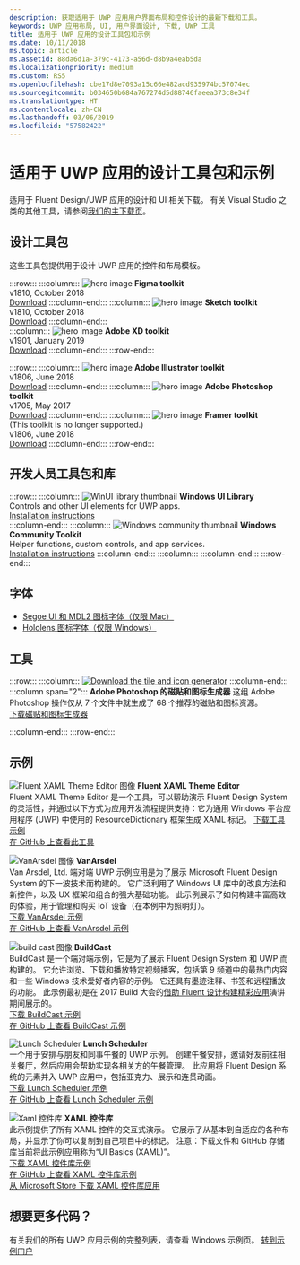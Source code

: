 ```yaml
---
description: 获取适用于 UWP 应用用户界面布局和控件设计的最新下载和工具。
keywords: UWP 应用布局, UI, 用户界面设计, 下载, UWP 工具
title: 适用于 UWP 应用的设计工具包和示例
ms.date: 10/11/2018
ms.topic: article
ms.assetid: 88da6d1a-379c-4173-a56d-d8b9a4eab5da
ms.localizationpriority: medium
ms.custom: RS5
ms.openlocfilehash: cbe17d8e7093a15c66e482acd935974bc57074ec
ms.sourcegitcommit: b034650b684a767274d5d88746faeea373c8e34f
ms.translationtype: HT
ms.contentlocale: zh-CN
ms.lasthandoff: 03/06/2019
ms.locfileid: "57582422"
---
```

# <a name="design-toolkits-and-samples-for-uwp-apps"></a>适用于 UWP 应用的设计工具包和示例
 

适用于 Fluent Design/UWP 应用的设计和 UI 相关下载。 有关 Visual Studio 之类的其他工具，请参阅<a href="https://developer.microsoft.com/downloads">我们的主下载页</a>。 


## <a name="design-toolkits"></a>设计工具包

这些工具包提供用于设计 UWP 应用的控件和布局模板。

:::row:::
    :::column:::
        ![hero image](images/figma.png)
        <b>Figma toolkit</b><br>
        v1810, October 2018<br>
        <a href="https://aka.ms/figmatoolkit">Download</a>
    :::column-end:::
    :::column:::
        ![hero image](images/sketch.png)
        <b>Sketch toolkit</b><br>
        v1810, October 2018<br>
        <a href="https://aka.ms/sketchtoolkit">Download</a>
    :::column-end:::    
    :::column:::
        ![hero image](images/adobe-xd.png)
        <b>Adobe XD toolkit</b><br>
        v1901, January 2019<br>
        <a href="https://aka.ms/adobexdtoolkit">Download</a>
    :::column-end:::
:::row-end:::

:::row:::
    :::column:::
        ![hero image](images/adobe-illustrator.png)
        <b>Adobe Illustrator toolkit</b><br>
        v1806, June 2018<br>
        <a href="https://aka.ms/adobeillustratortoolkit">Download</a>
    :::column-end:::
    :::column:::
        ![hero image](images/adobe-photoshop.png)
        <b>Adobe Photoshop toolkit</b><br>
        v1705, May 2017<br>
        <a href="https://aka.ms/adobephotoshoptoolkit">Download</a>
    :::column-end:::
    :::column:::
        ![hero image](images/framer.png)
        <b>Framer toolkit</b><br>
        (This toolkit is no longer supported.)<br/>
        v1806, June 2018<br>
        <a href="https://aka.ms/framertoolkit">Download</a>
    :::column-end:::
:::row-end:::

## <a name="developer-toolkits-and-libraries"></a>开发人员工具包和库

:::row:::
    :::column:::
        ![WinUI library thumbnail](images/WinUI-library.png)
        <b>Windows UI Library</b><br>
        Controls and other UI elements for UWP apps.<br/>
        <a href="/uwp/toolkits/winui/getting-started">Installation instructions</a><br/>
    :::column-end:::
    :::column:::
        ![Windows community thumbnail](images/Windows-community-toolkit.png)
        <b>Windows Community Toolkit</b><br>
        Helper functions, custom controls, and app services.<br />
        <a href="/windows/uwpcommunitytoolkit/getting-started">Installation instructions</a>
    :::column-end:::
    :::column:::
    :::column-end:::
:::row-end:::

## <a name="fonts"></a>字体

* <a href="https://aka.ms/SegoeFonts">Segoe UI 和 MDL2 图标字体（仅限 Mac）</a>
* <a href="https://aka.ms/hololensiconfont">Hololens 图标字体（仅限 Windows）</a>

## <a name="tools"></a>工具

:::row:::
    :::column:::
        <a href="https://go.microsoft.com/fwlink/p/?LinkId=760394"><img src="images/tile-icon-generator.png" alt="Download the tile and icon generator"/></a>
    :::column-end:::
    :::column span="2":::
      **Adobe Photoshop 的磁贴和图标生成器** 这组 Adobe Photoshop 操作仅从 7 个文件中就生成了 68 个推荐的磁贴和图标资源。 <br/><a href="https://go.microsoft.com/fwlink/p/?LinkId=760394">下载磁贴和图标生成器</a></p>
    :::column-end:::
:::row-end:::

    
## <a name="samples"></a>示例

![Fluent XAML Theme Editor 图像](images/XamlThemeEditor_screenshot.png)
**Fluent XAML Theme Editor**<br>
Fluent XAML Theme Editor 是一个工具，可以帮助演示 Fluent Design System 的灵活性，并通过以下方式为应用开发流程提供支持：它为通用 Windows 平台应用程序 (UWP) 中使用的 ResourceDictionary 框架生成 XAML 标记。
<a href="https://github.com/Microsoft/fluent-xaml-theme-editor/archive/master.zip">下载工具示例</a> <br><a href="https://github.com/Microsoft/fluent-xaml-theme-editor">在 GitHub 上查看此工具</a>

![VanArsdel 图像](images/VanArsdel_Screenshot.png)
**VanArsdel**<br>
Van Arsdel, Ltd. 端对端 UWP 示例应用是为了展示 Microsoft Fluent Design System 的下一波技术而构建的。 它广泛利用了 <a herf="https://docs.microsoft.com/uwp/toolkits/winui/">Windows UI 库</a>中的改良方法和新控件，以及 UX 框架和组合的强大基础功能。 此示例展示了如何构建丰富高效的体验，用于管理和购买 IoT 设备（在本例中为照明灯）。<br>
<a href="https://github.com/Microsoft/VanArsdel/archive/master.zip">下载 VanArsdel 示例</a> <br><a href="https://github.com/microsoft/vanarsdel">在 GitHub 上查看 VanArsdel 示例</a>

![build cast 图像](images/buildcast.png)
**BuildCast**<br>
BuildCast 是一个端对端示例，它是为了展示 Fluent Design System 和 UWP 而构建的。 它允许浏览、下载和播放特定视频播客，包括第 9 频道中的最热门内容和一些 Windows 技术爱好者内容的示例。 它还具有墨迹注释、书签和远程播放的功能。 此示例最初是在 2017 Build 大会的<a href="https://channel9.msdn.com/Events/Build/2017/B8034">借助 Fluent 设计构建精彩应用</a>演讲期间展示的。 <br>
<a href="https://github.com/Microsoft/BuildCast/archive/master.zip">下载 BuildCast 示例</a> <br><a href="https://github.com/Microsoft/BuildCast">在 GitHub 上查看 BuildCast 示例</a>

![Lunch Scheduler](images/lunchscheduler.png)
**Lunch Scheduler**<br>
一个用于安排与朋友和同事午餐的 UWP 示例。 创建午餐安排，邀请好友前往相关餐厅，然后应用会帮助实现各相关方的午餐管理。 此应用将 Fluent Design 系统的元素并入 UWP 应用中，包括亚克力、展示和连贯动画。 <br/><a href="https://github.com/Microsoft/Windows-appsample-lunch-scheduler/archive/master.zip">下载 Lunch Scheduler 示例</a><br/><a href="https://github.com/Microsoft/Windows-appsample-lunch-scheduler">在 GitHub 上查看 Lunch Scheduler 示例</a></p>  

![Xaml 控件库](images/xaml-controls-gallery.png)
**XAML 控件库**<br>
此示例提供了所有 XAML 控件的交互式演示。 它展示了从基本到自适应的各种布局，并显示了你可以复制到自己项目中的标记。 注意：下载文件和 GitHub 存储库当前将此示例应用称为“UI Basics (XAML)”。 <br/><a href="https://github.com/Microsoft/Windows-universal-samples/archive/master.zip">下载 XAML 控件库示例</a><br/><a href="https://github.com/Microsoft/Xaml-Controls-Gallery">在 GitHub 上查看 XAML 控件库示例</a> <br/><a href="https://www.microsoft.com/store/apps/9msvh128x2zt">从 Microsoft Store 下载 XAML 控件库应用</a></p>

## <a name="want-more-code"></a>想要更多代码？

有关我们的所有 UWP 应用示例的完整列表，请查看 Windows 示例页。 <a href="https://developer.microsoft.com/samples">转到示例门户</a>
